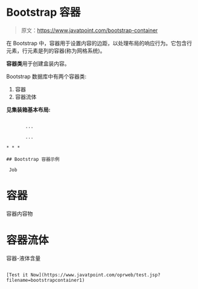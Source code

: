 # Bootstrap 容器

> 原文：<https://www.javatpoint.com/bootstrap-container>

在 Bootstrap 中，容器用于设置内容的边距，以处理布局的响应行为。它包含行元素，行元素是列的容器(称为网格系统)。

**容器类**用于创建盒装内容。

Bootstrap 数据库中有两个容器类:

1.  容器
2.  容器流体

**见集装箱基本布局:**

```

       ...

       ...

* * *

## Bootstrap 容器示例

```

     Job

# 容器

容器内容物

# 容器流体

容器-液体含量

```

[Test it Now](https://www.javatpoint.com/oprweb/test.jsp?filename=bootstrapcontainer1)

```